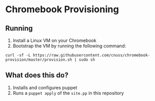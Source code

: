 # Chromebook Provisioning

## Running

1. Install a Linux VM on your Chromebook
1. Bootstrap the VM by running the following command: 

```
curl -sf -L https://raw.githubusercontent.com/cnuss/chromebook-provision/master/provision.sh | sudo sh
```

## What does this do?

1. Installs and configures puppet
1. Runs a `puppet apply` of the `site.pp` in this repository

